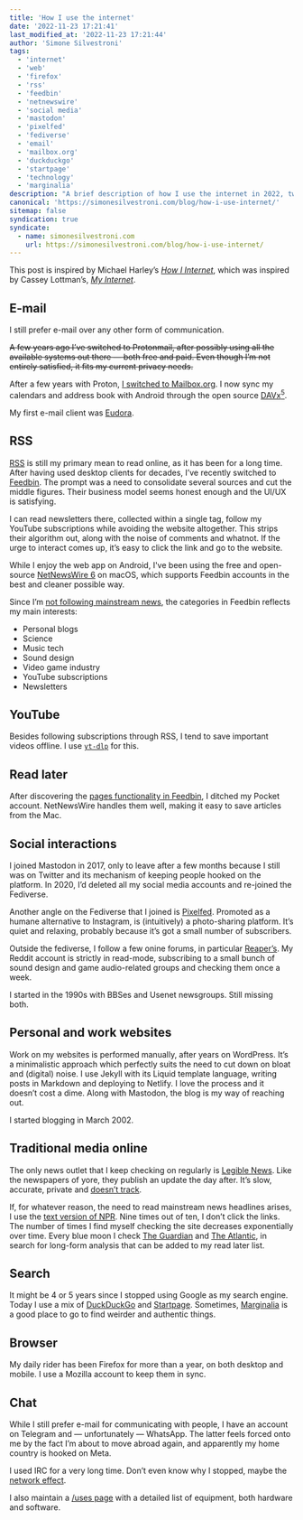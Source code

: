 ```yaml
---
title: 'How I use the internet'
date: '2022-11-23 17:21:41'
last_modified_at: '2022-11-23 17:21:44'
author: 'Simone Silvestroni'
tags:
  - 'internet'
  - 'web'
  - 'firefox'
  - 'rss'
  - 'feedbin'
  - 'netnewswire'
  - 'social media'
  - 'mastodon'
  - 'pixelfed'
  - 'fediverse'
  - 'email'
  - 'mailbox.org'
  - 'duckduckgo'
  - 'startpage'
  - 'technology'
  - 'marginalia'
description: "A brief description of how I use the internet in 2022, two years after leaving all mainstream social networks."
canonical: 'https://simonesilvestroni.com/blog/how-i-use-internet/'
sitemap: false
syndication: true
syndicate:
  - name: simonesilvestroni.com
    url: https://simonesilvestroni.com/blog/how-i-use-internet/
---
```

This post is inspired by Michael Harley’s [_How I Internet_](https://obsolete29.com/posts/2022/11/07/how-i-internet/), which was inspired by Cassey Lottman’s, [_My Internet_](https://www.cassey.dev/posts/2022-11-05-my-internet/).

## E-mail

I still prefer e-mail over any other form of communication.

~~A few years ago I’ve switched to Protonmail, after possibly using all the available systems out there — both free and paid. Even though I’m not entirely satisfied, it fits my current privacy needs.~~ 

After a few years with Proton, [I switched to Mailbox.org](https://simonesilvestroni.com/blog/email-migration-from-proton-to-mailbox/). I now sync my calendars and address book with Android through the open source [DAVx<sup>5</sup>](https://f-droid.org/en/packages/at.bitfire.davdroid/).

My first e-mail client was [Eudora](https://en.wikipedia.org/wiki/Eudora_(email_client)).

## RSS

[RSS](https://en.wikipedia.org/wiki/RSS) is still my primary mean to read online, as it has been for a long time. After having used desktop clients for decades, I’ve recently switched to [Feedbin](https://feedbin.com/). The prompt was a need to consolidate several sources and cut the middle figures. Their business model seems honest enough and the UI/UX is satisfying.

I can read newsletters there, collected within a single tag, follow my YouTube subscriptions while avoiding the website altogether. This strips their algorithm out, along with the noise of comments and whatnot. If the urge to interact comes up, it’s easy to click the link and go to the website.

While I enjoy the web app on Android, I've been using the free and open-source [NetNewsWire 6](https://netnewswire.com/) on macOS, which supports Feedbin accounts in the best and cleaner possible way.

Since I’m [not following mainstream news](/blog/degrowth/), the categories in Feedbin reflects my main interests:

- Personal blogs
- Science
- Music tech
- Sound design
- Video game industry
- YouTube subscriptions
- Newsletters

## YouTube

Besides following subscriptions through RSS, I tend to save important videos offline. I use [`yt-dlp`](https://github.com/yt-dlp/yt-dlp) for this.

## Read later

After discovering the [pages functionality in Feedbin](https://feedbin.com/blog/2019/08/20/save-webpages-to-read-later/), I ditched my Pocket account. NetNewsWire handles them well, making it easy to save articles from the Mac.

## Social interactions

I joined Mastodon in 2017, only to leave after a few months because I still was on Twitter and its mechanism of keeping people hooked on the platform. In 2020, I’d deleted all my social media accounts and re-joined the Fediverse.

Another angle on the Fediverse that I joined is [Pixelfed](https://pixelfed.social/@m2m). Promoted as a humane alternative to Instagram, is (intuitively) a photo-sharing platform. It’s quiet and relaxing, probably because it’s got a small number of subscribers.

Outside the fediverse, I follow a few onine forums, in particular [Reaper’s](https://forum.cockos.com/forumdisplay.php?f=20). My Reddit account is strictly in read-mode, subscribing to a small bunch of sound design and game audio-related groups and checking them once a week.

I started in the 1990s with BBSes and Usenet newsgroups. Still missing both.

## Personal and work websites

Work on my websites is performed manually, after years on WordPress. It’s a minimalistic approach which perfectly suits the need to cut down on bloat and (digital) noise. I use Jekyll with its Liquid template language, writing posts in Markdown and deploying to Netlify. I love the process and it doesn’t cost a dime. Along with Mastodon, the blog is my way of reaching out.

I started blogging in March 2002.

## Traditional media online

The only news outlet that I keep checking on regularly is [Legible News](https://legiblenews.com/). Like the newspapers of yore, they publish an update the day after. It’s slow, accurate, private and [doesn’t track](https://legiblenews.com/about).

If, for whatever reason, the need to read mainstream news headlines arises, I use the [text version of NPR](https://text.npr.org/). Nine times out of ten, I don’t click the links. The number of times I find myself checking the site decreases exponentially over time. Every blue moon I check [The Guardian](https://www.theguardian.com/international) and [The Atlantic](https://www.theatlantic.com/world/), in search for long-form analysis that can be added to my read later list.

## Search

It might be 4 or 5 years since I stopped using Google as my search engine. Today I use a mix of [DuckDuckGo](https://duckduckgo.com/) and [Startpage](https://www.startpage.com/). Sometimes, [Marginalia](https://search.marginalia.nu/) is a good place to go to find weirder and authentic things.

## Browser

My daily rider has been Firefox for more than a year, on both desktop and mobile. I use a Mozilla account to keep them in sync.

## Chat

While I still prefer e-mail for communicating with people, I have an account on Telegram and — unfortunately — WhatsApp. The latter feels forced onto me by the fact I’m about to move abroad again, and apparently my home country is hooked on Meta.

I used IRC for a very long time. Don’t even know why I stopped, maybe the [network effect](https://en.wikipedia.org/wiki/Network_effect).

I also maintain a [/uses page](/uses/) with a detailed list of equipment, both hardware and software.